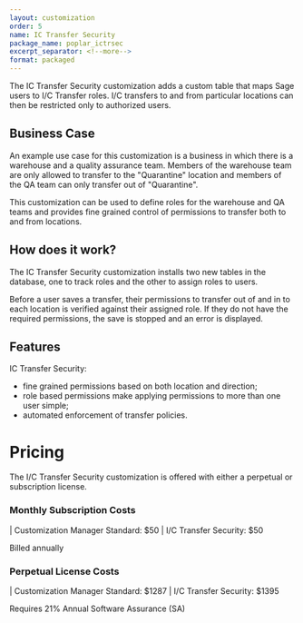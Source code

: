 ```yaml
---
layout: customization
order: 5
name: IC Transfer Security
package_name: poplar_ictrsec
excerpt_separator: <!--more-->
format: packaged
---
```

The IC Transfer Security customization adds a custom table that maps
Sage users to I/C Transfer roles.  I/C transfers to and from particular
locations can then be restricted only to authorized users.

<!--more-->
## Business Case

An example use case for this customization is a business in which there is
a warehouse and a quality assurance team.  Members of the warehouse team
are only allowed to transfer to the "Quarantine" location and members of
the QA team can only transfer out of "Quarantine".

This customization can be used to define roles for the warehouse and QA 
teams and provides fine grained control of permissions to transfer both
to and from locations.

## How does it work?

The IC Transfer Security customization installs two new tables in the database,
one to track roles and the other to assign roles to users. 

Before a user saves a transfer, their permissions to transfer out of and in to
each location is verified against their assigned role.  If they do not have the
required permissions, the save is stopped and an error is displayed.

## Features

IC Transfer Security:

- fine grained permissions based on both location and direction;
- role based permissions make applying permissions to more than one user simple;
- automated enforcement of transfer policies.

# Pricing

The I/C Transfer Security customization is offered with either a perpetual
or subscription license.

### Monthly Subscription Costs

| Customization Manager Standard: $50
| I/C Transfer Security: $50

Billed annually

### Perpetual License Costs

| Customization Manager Standard: $1287
| I/C Transfer Security: $1395

Requires 21% Annual Software Assurance (SA)
